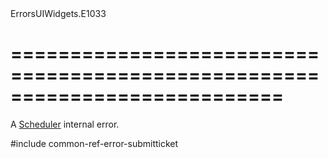 <!--id-->ErrorsUIWidgets.E1033<!--/id-->
===========================================================================
===========================================================================

<!--shortDescription-->
A [Scheduler](/Documentation/ApiReference/UI_Widgets/dxScheduler/) internal error.
<!--/shortDescription-->

<!--fullDescription-->
#include common-ref-error-submitticket
<!--/fullDescription-->